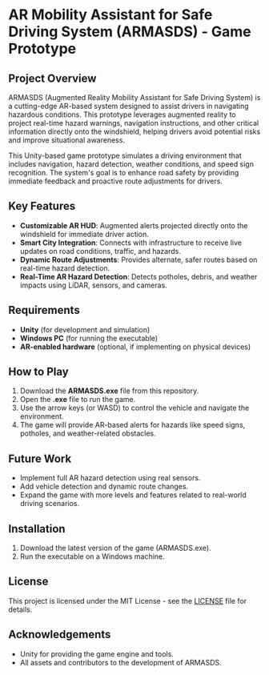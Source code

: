 # AR Mobility Assistant for Safe Driving System (ARMASDS) - Game Prototype

## Project Overview

ARMASDS (Augmented Reality Mobility Assistant for Safe Driving System) is a cutting-edge AR-based system designed to assist drivers in navigating hazardous conditions. This prototype leverages augmented reality to project real-time hazard warnings, navigation instructions, and other critical information directly onto the windshield, helping drivers avoid potential risks and improve situational awareness.

This Unity-based game prototype simulates a driving environment that includes navigation, hazard detection, weather conditions, and speed sign recognition. The system's goal is to enhance road safety by providing immediate feedback and proactive route adjustments for drivers.

## Key Features

- **Customizable AR HUD**: Augmented alerts projected directly onto the windshield for immediate driver action.
- **Smart City Integration**: Connects with infrastructure to receive live updates on road conditions, traffic, and hazards.
- **Dynamic Route Adjustments**: Provides alternate, safer routes based on real-time hazard detection.
- **Real-Time AR Hazard Detection**: Detects potholes, debris, and weather impacts using LiDAR, sensors, and cameras.

## Requirements

- **Unity** (for development and simulation)
- **Windows PC** (for running the executable)
- **AR-enabled hardware** (optional, if implementing on physical devices)

## How to Play

1. Download the **ARMASDS.exe** file from this repository.
2. Open the **.exe** file to run the game.
3. Use the arrow keys (or WASD) to control the vehicle and navigate the environment.
4. The game will provide AR-based alerts for hazards like speed signs, potholes, and weather-related obstacles.

## Future Work

- Implement full AR hazard detection using real sensors.
- Add vehicle detection and dynamic route changes.
- Expand the game with more levels and features related to real-world driving scenarios.

## Installation

1. Download the latest version of the game (ARMASDS.exe).
2. Run the executable on a Windows machine.

## License

This project is licensed under the MIT License - see the [LICENSE](LICENSE) file for details.

## Acknowledgements

- Unity for providing the game engine and tools.
- All assets and contributors to the development of ARMASDS.
